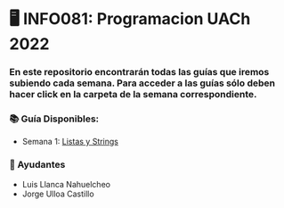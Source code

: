 # 🖥 INFO081: Programacion UACh 2022

### En este repositorio encontrarán todas las guías que iremos subiendo cada semana. Para acceder a las guías sólo deben hacer click en la carpeta de la semana correspondiente.

### 📚 Guía Disponibles:
* Semana 1: [Listas y Strings](https://github.com/ulloacastillo/INFO081-Programacion-UACh/tree/main/Listas-Strings)

### 🧍 Ayudantes
* Luis Llanca Nahuelcheo
* Jorge Ulloa Castillo


